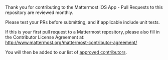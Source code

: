 Thank you for contributing to the Mattermost iOS App - Pull Requests to this repository are reviewed monthly. 

Please test your PRs before submitting, and if applicable include unit tests. 

If this is your first pull request to a Mattermost repository, please also fill in the Contributor License Agreement at:
http://www.mattermost.org/mattermost-contributor-agreement/

You will then be added to our list of [approved contributors](https://docs.google.com/spreadsheets/d/1NTCeG-iL_VS9bFqtmHSfwETo5f-8MQ7oMDE5IUYJi_Y/pubhtml?gid=0&single=true).
